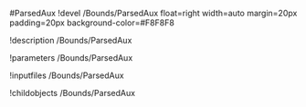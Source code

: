 <!-- MOOSE Object Documentation Stub: Remove this when content is added. -->
#ParsedAux
!devel /Bounds/ParsedAux float=right width=auto margin=20px padding=20px background-color=#F8F8F8

!description /Bounds/ParsedAux

!parameters /Bounds/ParsedAux

!inputfiles /Bounds/ParsedAux

!childobjects /Bounds/ParsedAux

